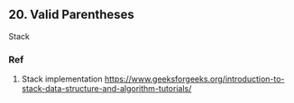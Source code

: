 ## 20. Valid Parentheses

Stack

### Ref

1. Stack implementation
    https://www.geeksforgeeks.org/introduction-to-stack-data-structure-and-algorithm-tutorials/